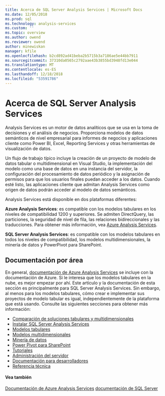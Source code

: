 ```yaml
---
title: Acerca de SQL Server Analysis Services | Microsoft Docs
ms.date: 12/05/2018
ms.prod: sql
ms.technology: analysis-services
ms.custom: ''
ms.topic: overview
ms.author: owend
ms.reviewer: owend
author: minewiskan
manager: kfile
ms.openlocfilehash: b2cd892ad41beba2b5715b3a7186ae5e44bb7911
ms.sourcegitcommit: 37310da0565c2792aae43b3855bd3948fd13e044
ms.translationtype: MT
ms.contentlocale: es-ES
ms.lasthandoff: 12/18/2018
ms.locfileid: "53591786"
---
```

# <a name="about-sql-server-analysis-services"></a>Acerca de SQL Server Analysis Services

Analysis Services es un motor de datos analíticos que se usa en la toma de decisiones y el análisis de negocios. Proporciona modelos de datos semánticos de nivel empresarial para informes de negocios y aplicaciones cliente como Power BI, Excel, Reporting Services y otras herramientas de visualización de datos.

Un flujo de trabajo típico incluye la creación de un proyecto de modelo de datos tabular o multidimensional en Visual Studio, la implementación del modelo como una base de datos en una instancia del servidor, la configuración del procesamiento de datos periódico y la asignación de permisos para que los usuarios finales puedan acceder a los datos. Cuando esté listo, las aplicaciones cliente que admitan Analysis Services como origen de datos podrán acceder al modelo de datos semánticos.

Analysis Services está disponible en dos plataformas diferentes:

**Azure Analysis Services**: es compatible con los modelos tabulares en los niveles de compatibilidad 1200 y superiores. Se admiten DirectQuery, las particiones, la seguridad de nivel de fila, las relaciones bidireccionales y las traducciones. Para obtener más información, vea [Azure Analysis Services](https://docs.microsoft.com/azure/analysis-services/).

**SQL Server Analysis Services**: es compatible con los modelos tabulares en todos los niveles de compatibilidad, los modelos multidimensionales, la minería de datos y PowerPivot para SharePoint.

## <a name="documentation-by-area"></a>Documentación por área

En general, [documentación de Azure Analysis Services](https://docs.microsoft.com/azure/analysis-services/) se incluye con la documentación de Azure. Si le interesa que los modelos tabulares en la nube, es mejor empezar por ahí. Este artículo y la documentación de esta sección es principalmente para SQL Server Analysis Services. Sin embargo, al menos para los modelos tabulares, cómo crear e implementar sus proyectos de modelo tabular es igual, independientemente de la plataforma que está usando. Consulte las siguientes secciones para obtener más información:

- [Comparación de soluciones tabulares y multidimensionales](../analysis-services/comparing-tabular-and-multidimensional-solutions-ssas.md)
- [Instalar SQL Server Analysis Services](../analysis-services/instances/install-windows/install-analysis-services.md)
- [Modelos tabulares](../analysis-services/tabular-models/tabular-models-ssas.md)
- [Modelos multidimensionales](../analysis-services/multidimensional-models/multidimensional-models-ssas.md)
- [Minería de datos](../analysis-services/data-mining/data-mining-ssas.md)
- [Power Pivot para SharePoint](../analysis-services/power-pivot-sharepoint/power-pivot-for-sharepoint-ssas.md)
- [Tutoriales](../analysis-services/analysis-services-tutorials-ssas.md)
- [Administración del servidor](../analysis-services/instances/analysis-services-instance-management.md)
- [Documentación para desarrolladores](analysis-services-developer-documentation.md)
- [Referencia técnica](https://docs.microsoft.com/bi-reference/)

#### <a name="see-also"></a>Vea también

[Documentación de Azure Analysis Services](https://docs.microsoft.com/azure/analysis-services/)
[documentación de SQL Server](../sql-server/sql-server-technical-documentation.md)
